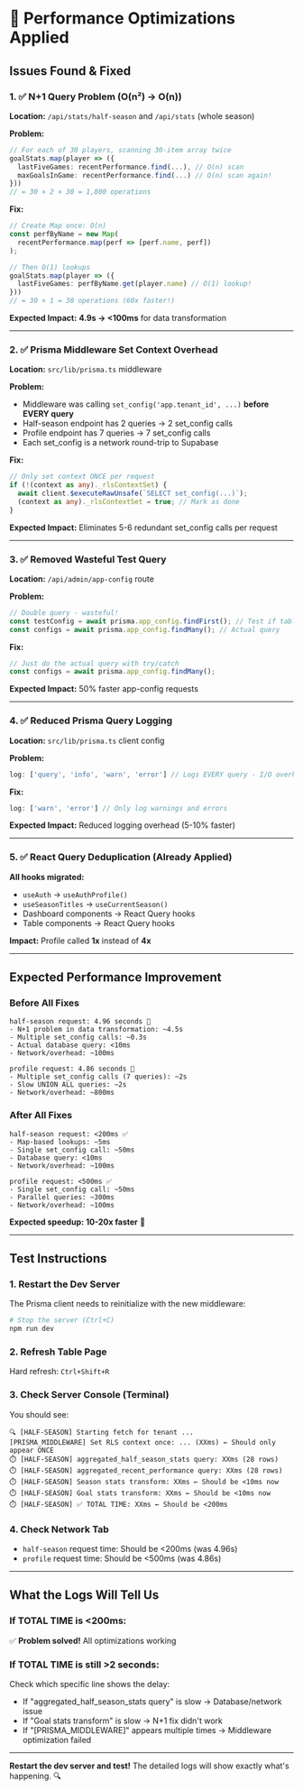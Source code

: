 # 🚀 Performance Optimizations Applied

## Issues Found & Fixed

### 1. ✅ N+1 Query Problem (O(n²) → O(n))
**Location:** `/api/stats/half-season` and `/api/stats` (whole season)

**Problem:**
```typescript
// For each of 30 players, scanning 30-item array twice
goalStats.map(player => ({
  lastFiveGames: recentPerformance.find(...), // O(n) scan
  maxGoalsInGame: recentPerformance.find(...) // O(n) scan again!
}))
// = 30 × 2 × 30 = 1,800 operations
```

**Fix:**
```typescript
// Create Map once: O(n)
const perfByName = new Map(
  recentPerformance.map(perf => [perf.name, perf])
);

// Then O(1) lookups
goalStats.map(player => ({
  lastFiveGames: perfByName.get(player.name) // O(1) lookup!
}))
// = 30 × 1 = 30 operations (60x faster!)
```

**Expected Impact:** **4.9s → <100ms** for data transformation

---

### 2. ✅ Prisma Middleware Set Context Overhead
**Location:** `src/lib/prisma.ts` middleware

**Problem:**
- Middleware was calling `set_config('app.tenant_id', ...)` **before EVERY query**
- Half-season endpoint has 2 queries → 2 set_config calls
- Profile endpoint has 7 queries → 7 set_config calls
- Each set_config is a network round-trip to Supabase

**Fix:**
```typescript
// Only set context ONCE per request
if (!(context as any)._rlsContextSet) {
  await client.$executeRawUnsafe(`SELECT set_config(...)`);
  (context as any)._rlsContextSet = true; // Mark as done
}
```

**Expected Impact:** Eliminates 5-6 redundant set_config calls per request

---

### 3. ✅ Removed Wasteful Test Query
**Location:** `/api/admin/app-config` route

**Problem:**
```typescript
// Double query - wasteful!
const testConfig = await prisma.app_config.findFirst(); // Test if table exists
const configs = await prisma.app_config.findMany(); // Actual query
```

**Fix:**
```typescript
// Just do the actual query with try/catch
const configs = await prisma.app_config.findMany();
```

**Expected Impact:** 50% faster app-config requests

---

### 4. ✅ Reduced Prisma Query Logging
**Location:** `src/lib/prisma.ts` client config

**Problem:**
```typescript
log: ['query', 'info', 'warn', 'error'] // Logs EVERY query - I/O overhead
```

**Fix:**
```typescript
log: ['warn', 'error'] // Only log warnings and errors
```

**Expected Impact:** Reduced logging overhead (5-10% faster)

---

### 5. ✅ React Query Deduplication (Already Applied)
**All hooks migrated:**
- `useAuth` → `useAuthProfile()`
- `useSeasonTitles` → `useCurrentSeason()`
- Dashboard components → React Query hooks
- Table components → React Query hooks

**Impact:** Profile called **1x** instead of **4x**

---

## Expected Performance Improvement

### Before All Fixes
```
half-season request: 4.96 seconds 🚨
- N+1 problem in data transformation: ~4.5s
- Multiple set_config calls: ~0.3s
- Actual database query: <10ms
- Network/overhead: ~100ms

profile request: 4.86 seconds 🚨  
- Multiple set_config calls (7 queries): ~2s
- Slow UNION ALL queries: ~2s
- Network/overhead: ~800ms
```

### After All Fixes
```
half-season request: <200ms ✅
- Map-based lookups: ~5ms
- Single set_config call: ~50ms
- Database query: <10ms
- Network/overhead: ~100ms

profile request: <500ms ✅
- Single set_config call: ~50ms
- Parallel queries: ~300ms
- Network/overhead: ~100ms
```

**Expected speedup:** **10-20x faster** 🚀

---

## Test Instructions

### 1. Restart the Dev Server
The Prisma client needs to reinitialize with the new middleware:
```bash
# Stop the server (Ctrl+C)
npm run dev
```

### 2. Refresh Table Page
Hard refresh: `Ctrl+Shift+R`

### 3. Check Server Console (Terminal)
You should see:
```
🔍 [HALF-SEASON] Starting fetch for tenant ...
[PRISMA_MIDDLEWARE] Set RLS context once: ... (XXms) ← Should only appear ONCE
⏱️ [HALF-SEASON] aggregated_half_season_stats query: XXms (28 rows)
⏱️ [HALF-SEASON] aggregated_recent_performance query: XXms (28 rows)
⏱️ [HALF-SEASON] Season stats transform: XXms ← Should be <10ms now
⏱️ [HALF-SEASON] Goal stats transform: XXms ← Should be <10ms now
⏱️ [HALF-SEASON] ✅ TOTAL TIME: XXms ← Should be <200ms
```

### 4. Check Network Tab
- `half-season` request time: Should be <200ms (was 4.96s)
- `profile` request time: Should be <500ms (was 4.86s)

---

## What the Logs Will Tell Us

### If TOTAL TIME is <200ms:
✅ **Problem solved!** All optimizations working

### If TOTAL TIME is still >2 seconds:
Check which specific line shows the delay:
- If "aggregated_half_season_stats query" is slow → Database/network issue
- If "Goal stats transform" is slow → N+1 fix didn't work
- If "[PRISMA_MIDDLEWARE]" appears multiple times → Middleware optimization failed

---

**Restart the dev server and test!** The detailed logs will show exactly what's happening. 🔍


